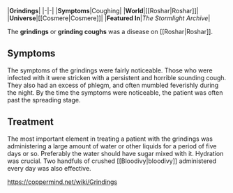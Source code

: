 |**Grindings**|
|-|-|
|**Symptoms**|Coughing|
|**World**|[[Roshar\|Roshar]]|
|**Universe**|[[Cosmere\|Cosmere]]|
|**Featured In**|*The Stormlight Archive*|

The **grindings** or **grinding coughs** was a disease on [[Roshar\|Roshar]].

## Symptoms
The symptoms of the grindings were fairly noticeable. Those who were infected with it were stricken with a persistent and horrible sounding cough. They also had an excess of phlegm, and often mumbled feverishly during the night. By the time the symptoms were noticeable, the patient was often past the spreading stage.

## Treatment
The most important element in treating a patient with the grindings was administering a large amount of water or other liquids for a period of five days or so. Preferably the water should have sugar mixed with it. Hydration was crucial. Two handfuls of crushed [[Bloodivy\|bloodivy]] administered every day was also effective.



https://coppermind.net/wiki/Grindings